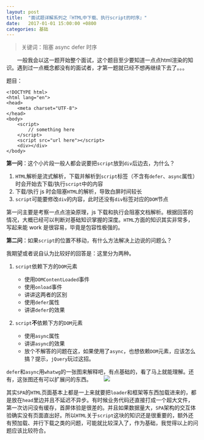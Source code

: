 ```yaml
---
layout: post
title:  "面试题详解系列之『HTML中下载、执行script的时序』"
date:   2017-01-01 15:00:00 +0800
categories: 基础
---
```


> 关键词：阻塞 async defer 时序

　　一般我会以这一题开始整个面试，这个题目至少要知道一点点html渲染的知识。遇到过一点概念都没有的面试者，才第一题就已经不想再继续下去了。。。

题目：

    <!DOCTYPE html>
    <html lang="en">
    <head>
        <meta charset="UTF-8">
    </head>
    <body>
        <script>
            // something here
        </script>
        <script src="url here"></script>
        <div></div>
    </body>

**第一问**：这个小片段一般人都会说要把`script`放到`div`后边去，为什么？

1. `HTML`解析是流式解析，下载并解析到`script`标签（不含有`defer`、`async`属性）时会开始去下载/执行`script`中的内容
2. 下载/执行 js 时会阻塞`HTML`的解析，导致白屏时间较长
3. `script`可能要修改`div`的内容，此时还没有`div`标签对应的`DOM`节点

第一问主要是考察一点点渲染原理，js 下载和执行会阻塞文档解析。根据回答的情况，大概已经可以判断对基础知识掌握的深度。`HTML`方面的知识其实非常多，写起来能 work 是很容易，毕竟是包容性极强的。

**第二问**：如果`script`的位置不移动，有什么方法解决上边说的问题么？

我期望或者说自认为比较好的回答是：这里分为两种。

1. `script`依赖下方的`DOM`元素
    - 使用`DOMContentLoaded`事件
    - 使用`onload`事件
    - 讲讲这两者的区别
    - 使用`defer`属性
    - 讲讲`defer`的效果

2. `script`**不**依赖下方的`DOM`元素
    - 使用`async`属性
    - 讲讲`async`的效果
    - 放个不解答的问题在这，如果使用了`async`，也想依赖`DOM`元素，应该怎么搞？提示，`jQuery`玩过这招。

`defer`和`async`用`whatwg`的一张图来解释吧，有点基础的，看了马上就能理解。还有，这张图还有可以扩展问的东西。
<img src="../../../../img/sequence.png" style="margin-left: 2em">

其实`SPA`的`HTML`页面基本上都是一上来就要把`loader`和框架等东西加载进来的，都是放在`head`里边并且不延迟不异步。有时候业务代码还直接打成一个超大文件，第一次访问没有缓存，首屏体验是很差的。并且如果数据量大，`SPA`架构的交互体验确实没有页面直出好。所以`HTML`关于`script`这块的知识还是很重要的，额外还有预加载、并行下载之类的问题，可能就比较深入了，作为基础，我觉得以上的问题应该比较符合。

